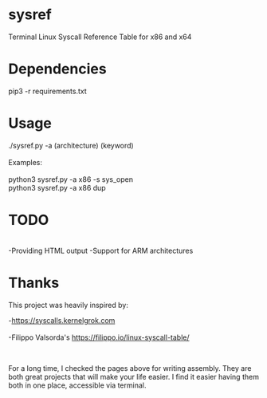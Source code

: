 # sysref
Terminal Linux Syscall Reference Table for x86 and x64

# Dependencies
pip3 -r requirements.txt

# Usage
./sysref.py -a (architecture) (keyword)
<br />
<br />
Examples:
<br />
<br />
  python3 sysref.py -a x86 -s sys_open
  <br />
  python3 sysref.py -a x86 dup
<br />

# TODO


<br />
-Providing HTML output
-Support for ARM architectures


# Thanks

This project was heavily inspired by:

  -https://syscalls.kernelgrok.com
  <br />
   <br />
  -Filippo Valsorda's https://filippo.io/linux-syscall-table/
  
  <br />
  
For a long time, I checked the pages above for writing assembly. They are both great projects that will make your life easier. I find it easier having them both in one place, accessible via terminal. 


